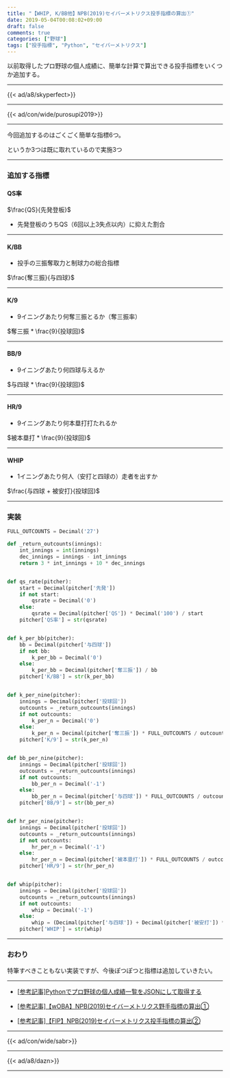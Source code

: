```yaml
---
title: "【WHIP, K/BB他】NPB(2019)セイバーメトリクス投手指標の算出①"
date: 2019-05-04T00:08:02+09:00
draft: false
comments: true
categories: ["野球"]
tags: ["投手指標", "Python", "セイバーメトリクス"]
---
```


以前取得したプロ野球の個人成績に、簡単な計算で算出できる投手指標をいくつか追加する。

<!--more-->

---

{{< ad/a8/skyperfect>}}

---

{{< ad/con/wide/purosupi2019>}}

---

今回追加するのはごくごく簡単な指標6つ。

というか3つは既に取れているので実施3つ

---

### 追加する指標

#### QS率

$\frac{QS}{先発登板}$

- 先発登板のうちQS（6回以上3失点以内）に抑えた割合

---

#### K/BB

- 投手の三振奪取力と制球力の総合指標

$\frac{奪三振}{与四球}$

---

#### K/9

- 9イニングあたり何奪三振とるか（奪三振率）

$奪三振 * \frac{9}{投球回}$

---

#### BB/9

- 9イニングあたり何四球与えるか

$与四球 * \frac{9}{投球回}$

---

#### HR/9

- 9イニングあたり何本塁打打たれるか

$被本塁打 * \frac{9}{投球回}$

---

#### WHIP

- 1イニングあたり何人（安打と四球の）走者を出すか

$\frac{与四球 + 被安打}{投球回}$

---

### 実装

```py:sabr.py
FULL_OUTCOUNTS = Decimal('27')

def _return_outcounts(innings):
    int_innings = int(innings)
    dec_innings = innings - int_innings
    return 3 * int_innings + 10 * dec_innings


def qs_rate(pitcher):
    start = Decimal(pitcher['先発'])
    if not start:
        qsrate = Decimal('0')
    else:
        qsrate = Decimal(pitcher['QS']) * Decimal('100') / start
    pitcher['QS率'] = str(qsrate)


def k_per_bb(pitcher):
    bb = Decimal(pitcher['与四球'])
    if not bb:
        k_per_bb = Decimal('0')
    else:
        k_per_bb = Decimal(pitcher['奪三振']) / bb
    pitcher['K/BB'] = str(k_per_bb)


def k_per_nine(pitcher):
    innings = Decimal(pitcher['投球回'])
    outcounts = _return_outcounts(innings)
    if not outcounts:
        k_per_n = Decimal('0')
    else:
        k_per_n = Decimal(pitcher['奪三振']) * FULL_OUTCOUNTS / outcounts
    pitcher['K/9'] = str(k_per_n)


def bb_per_nine(pitcher):
    innings = Decimal(pitcher['投球回'])
    outcounts = _return_outcounts(innings)
    if not outcounts:
        bb_per_n = Decimal('-1')
    else:
        bb_per_n = Decimal(pitcher['与四球']) * FULL_OUTCOUNTS / outcounts
    pitcher['BB/9'] = str(bb_per_n)


def hr_per_nine(pitcher):
    innings = Decimal(pitcher['投球回'])
    outcounts = _return_outcounts(innings)
    if not outcounts:
        hr_per_n = Decimal('-1')
    else:
        hr_per_n = Decimal(pitcher['被本塁打']) * FULL_OUTCOUNTS / outcounts
    pitcher['HR/9'] = str(hr_per_n)


def whip(pitcher):
    innings = Decimal(pitcher['投球回'])
    outcounts = _return_outcounts(innings)
    if not outcounts:
        whip = Decimal('-1')
    else:
        whip = (Decimal(pitcher['与四球']) + Decimal(pitcher['被安打']) * Decimal('3') / outcounts
    pitcher['WHIP'] = str(whip)
```

---

### おわり

特筆すべきこともない実装ですが、今後ぽつぽつと指標は追加していきたい。

---

- [[参考記事]Pythonでプロ野球の個人成績一覧をJSONにして取得する](https://www.ted027.com/post/python-personal-records)

- [[参考記事]【wOBA】NPB(2019)セイバーメトリクス野手指標の算出①](https://www.ted027.com/post/sabr-hit-woba)

- [[参考記事]【FIP】NPB(2019)セイバーメトリクス投手指標の算出②](https://www.ted027.com/post/sabr-pitch-fip)

---

{{< ad/con/wide/sabr>}}

---

{{< ad/a8/dazn>}}

---
